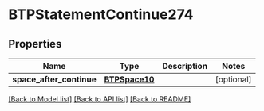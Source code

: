 # BTPStatementContinue274

## Properties
Name | Type | Description | Notes
------------ | ------------- | ------------- | -------------
**space_after_continue** | [**BTPSpace10**](BTPSpace10.md) |  | [optional] 

[[Back to Model list]](../README.md#documentation-for-models) [[Back to API list]](../README.md#documentation-for-api-endpoints) [[Back to README]](../README.md)


